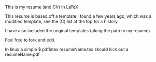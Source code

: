 This is my resume (and CV) in LaTeX

This resume is based off a template I found a few years ago, which was a modified template, see the (C) list at the top for a history.

I have also included the original templates (along the path to my resume).

Feel free to fork and edit.

In linux a simple
$ pdflatex resumeName.tex
should kick out a resumeName.pdf
